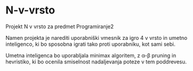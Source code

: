 # N-v-vrsto
Projekt N v vrsto za predmet Programiranje2

Namen projekta je narediti uporabniški vmesnik za igro 4 v vrsto in umetno inteligenco, ki bo sposobna igrati tako proti uporabniku, kot sami sebi.

Umetna inteligenca bo uporabljala minimax algoritem, z α-β pruning in hevristiko, ki bo ocenila smiselnost nadaljevanja poteze v tem poddrevesu.
